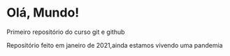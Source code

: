 # Olá, Mundo!
 Primeiro repositório do curso git e github 

Repositório feito em janeiro de 2021,ainda estamos vivendo uma pandemia
